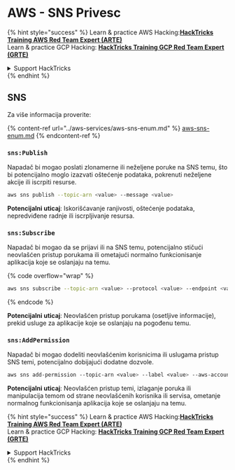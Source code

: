 # AWS - SNS Privesc

{% hint style="success" %}
Learn & practice AWS Hacking:<img src="../../../.gitbook/assets/image (1) (1) (1) (1).png" alt="" data-size="line">[**HackTricks Training AWS Red Team Expert (ARTE)**](https://training.hacktricks.xyz/courses/arte)<img src="../../../.gitbook/assets/image (1) (1) (1) (1).png" alt="" data-size="line">\
Learn & practice GCP Hacking: <img src="../../../.gitbook/assets/image (2) (1).png" alt="" data-size="line">[**HackTricks Training GCP Red Team Expert (GRTE)**<img src="../../../.gitbook/assets/image (2) (1).png" alt="" data-size="line">](https://training.hacktricks.xyz/courses/grte)

<details>

<summary>Support HackTricks</summary>

* Check the [**subscription plans**](https://github.com/sponsors/carlospolop)!
* **Join the** 💬 [**Discord group**](https://discord.gg/hRep4RUj7f) or the [**telegram group**](https://t.me/peass) or **follow** us on **Twitter** 🐦 [**@hacktricks\_live**](https://twitter.com/hacktricks_live)**.**
* **Share hacking tricks by submitting PRs to the** [**HackTricks**](https://github.com/carlospolop/hacktricks) and [**HackTricks Cloud**](https://github.com/carlospolop/hacktricks-cloud) github repos.

</details>
{% endhint %}

## SNS

Za više informacija proverite:

{% content-ref url="../aws-services/aws-sns-enum.md" %}
[aws-sns-enum.md](../aws-services/aws-sns-enum.md)
{% endcontent-ref %}

### `sns:Publish`

Napadač bi mogao poslati zlonamerne ili neželjene poruke na SNS temu, što bi potencijalno moglo izazvati oštećenje podataka, pokrenuti neželjene akcije ili iscrpiti resurse.
```bash
aws sns publish --topic-arn <value> --message <value>
```
**Potencijalni uticaj**: Iskorišćavanje ranjivosti, oštećenje podataka, nepredviđene radnje ili iscrpljivanje resursa.

### `sns:Subscribe`

Napadač bi mogao da se prijavi ili na SNS temu, potencijalno stičući neovlašćen pristup porukama ili ometajući normalno funkcionisanje aplikacija koje se oslanjaju na temu.

{% code overflow="wrap" %}
```bash
aws sns subscribe --topic-arn <value> --protocol <value> --endpoint <value>
```
{% endcode %}

**Potencijalni uticaj**: Neovlašćen pristup porukama (osetljive informacije), prekid usluge za aplikacije koje se oslanjaju na pogođenu temu.

### `sns:AddPermission`

Napadač bi mogao dodeliti neovlašćenim korisnicima ili uslugama pristup SNS temi, potencijalno dobijajući dodatne dozvole.
```css
aws sns add-permission --topic-arn <value> --label <value> --aws-account-id <value> --action-name <value>
```
**Potencijalni uticaj**: Neovlašćen pristup temi, izlaganje poruka ili manipulacija temom od strane neovlašćenih korisnika ili servisa, ometanje normalnog funkcionisanja aplikacija koje se oslanjaju na temu.

{% hint style="success" %}
Learn & practice AWS Hacking:<img src="../../../.gitbook/assets/image (1) (1) (1) (1).png" alt="" data-size="line">[**HackTricks Training AWS Red Team Expert (ARTE)**](https://training.hacktricks.xyz/courses/arte)<img src="../../../.gitbook/assets/image (1) (1) (1) (1).png" alt="" data-size="line">\
Learn & practice GCP Hacking: <img src="../../../.gitbook/assets/image (2) (1).png" alt="" data-size="line">[**HackTricks Training GCP Red Team Expert (GRTE)**<img src="../../../.gitbook/assets/image (2) (1).png" alt="" data-size="line">](https://training.hacktricks.xyz/courses/grte)

<details>

<summary>Support HackTricks</summary>

* Check the [**subscription plans**](https://github.com/sponsors/carlospolop)!
* **Join the** 💬 [**Discord group**](https://discord.gg/hRep4RUj7f) or the [**telegram group**](https://t.me/peass) or **follow** us on **Twitter** 🐦 [**@hacktricks\_live**](https://twitter.com/hacktricks_live)**.**
* **Share hacking tricks by submitting PRs to the** [**HackTricks**](https://github.com/carlospolop/hacktricks) and [**HackTricks Cloud**](https://github.com/carlospolop/hacktricks-cloud) github repos.

</details>
{% endhint %}

